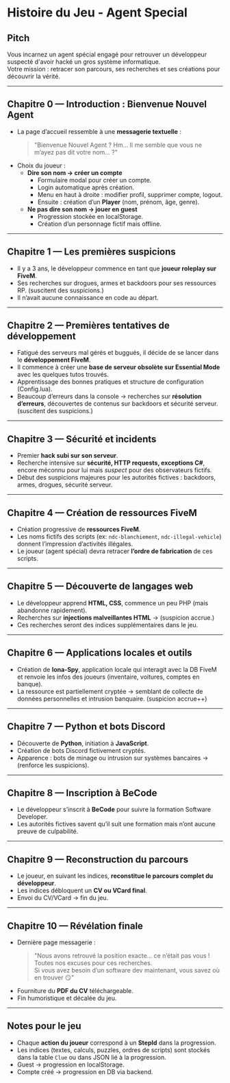 # Histoire du Jeu - Agent Special

## Pitch
Vous incarnez un agent spécial engagé pour retrouver un développeur suspecté d'avoir hacké un gros système informatique.  
Votre mission : retracer son parcours, ses recherches et ses créations pour découvrir la vérité.

---

## Chapitre 0 — Introduction : Bienvenue Nouvel Agent
- La page d’accueil ressemble à une **messagerie textuelle** :  
  > "Bienvenue Nouvel Agent ? Hm… Il me semble que vous ne m’ayez pas dit votre nom… ?"
- Choix du joueur :
  - **Dire son nom → créer un compte**  
    - Formulaire modal pour créer un compte.
    - Login automatique après création.
    - Menu en haut à droite : modifier profil, supprimer compte, logout.
    - Ensuite : création d’un **Player** (nom, prénom, âge, genre).
  - **Ne pas dire son nom → jouer en guest**  
    - Progression stockée en localStorage.
    - Création d’un personnage fictif mais offline.

---

## Chapitre 1 — Les premières suspicions
- Il y a 3 ans, le développeur commence en tant que **joueur roleplay sur FiveM**.
- Ses recherches sur drogues, armes et backdoors pour ses ressources RP. (suscitent des suspicions.)
- Il n’avait aucune connaissance en code au départ.

---

## Chapitre 2 — Premières tentatives de développement
- Fatigué des serveurs mal gérés et buggués, il décide de se lancer dans le **développement FiveM**.
- Il commence à créer une **base de serveur obsolète sur Essential Mode** avec les quelques tutos trouvés.
- Apprentissage des bonnes pratiques et structure de configuration (Config.lua).
- Beaucoup d’erreurs dans la console → recherches sur **résolution d’erreurs**, découvertes de contenus sur backdoors et sécurité serveur. (suscitent des suspicions.)

---

## Chapitre 3 — Sécurité et incidents
- Premier **hack subi sur son serveur**.
- Recherche intensive sur **sécurité, HTTP requests, exceptions C#**, encore méconnu pour lui mais *suspect* pour des observateurs fictifs.
- Début des suspicions majeures pour les autorités fictives : backdoors, armes, drogues, sécurité serveur.

---

## Chapitre 4 — Création de ressources FiveM
- Création progressive de **ressources FiveM**.
- Les noms fictifs des scripts (ex: `ndc-blanchiement`, `ndc-illegal-vehicle`) donnent l’impression d’activités illégales.
- Le joueur (agent spécial) devra retracer **l’ordre de fabrication** de ces scripts.

---

## Chapitre 5 — Découverte de langages web
- Le développeur apprend **HTML, CSS**, commence un peu PHP (mais abandonne rapidement).
- Recherches sur **injections malveillantes HTML** → (suspicion accrue.)
- Ces recherches seront des indices supplémentaires dans le jeu.

---

## Chapitre 6 — Applications locales et outils
- Création de **Iona-Spy**, application locale qui interagit avec la DB FiveM et renvoie les infos des joueurs (inventaire, voitures, comptes en banque).
- La ressource est partiellement cryptée → semblant de collecte de données personnelles et intrusion banquaire. (suspicion accrue++)

---

## Chapitre 7 — Python et bots Discord
- Découverte de **Python**, initiation à **JavaScript**.
- Création de bots Discord fictivement cryptés.
- Apparence : bots de minage ou intrusion sur systèmes bancaires → (renforce les suspicions).

---

## Chapitre 8 — Inscription à BeCode
- Le développeur s’inscrit à **BeCode** pour suivre la formation Software Developer.
- Les autorités fictives savent qu’il suit une formation mais n’ont aucune preuve de culpabilité.

---

## Chapitre 9 — Reconstruction du parcours
- Le joueur, en suivant les indices, **reconstitue le parcours complet du développeur**.
- Les indices débloquent un **CV ou VCard final**.
- Envoi du CV/VCard → fin du jeu.

---

## Chapitre 10 — Révélation finale
- Dernière page messagerie :
  > "Nous avons retrouvé la position exacte… ce n’était pas vous !  
  > Toutes nos excuses pour ces recherches.  
  > Si vous avez besoin d’un software dev maintenant, vous savez où en trouver 😏"
- Fourniture du **PDF du CV** téléchargeable.
- Fin humoristique et décalée du jeu.

---

## Notes pour le jeu
- Chaque **action du joueur** correspond à un **StepId** dans la progression.
- Les indices (textes, calculs, puzzles, ordres de scripts) sont stockés dans la table `Clue` ou dans JSON lié à la progression.
- Guest → progression en localStorage.  
- Compte créé → progression en DB via backend.
